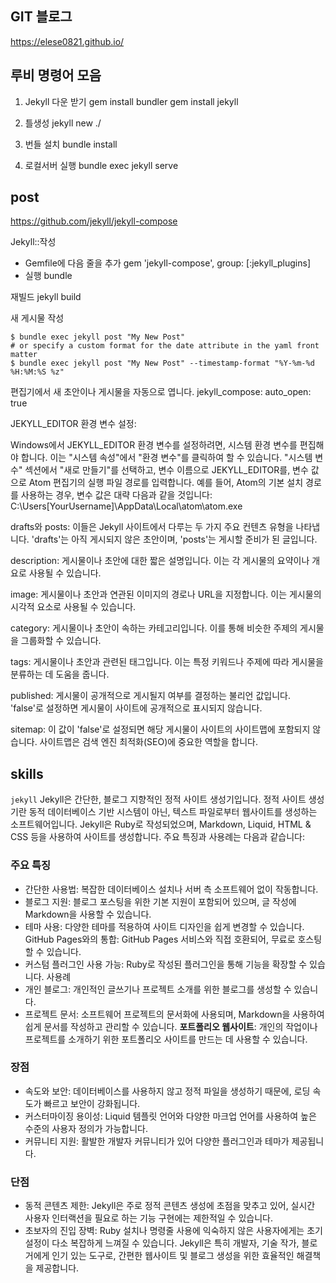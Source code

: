 ## GIT 블로그
https://elese0821.github.io/

## 루비 명령어 모음
1. Jekyll 다운 받기
gem install bundler 
gem install jekyll

2. 틀생성
jekyll new ./

3. 번들 설치
bundle install

4. 로컬서버 실행
bundle exec jekyll serve 

## post
https://github.com/jekyll/jekyll-compose

Jekyll::작성

- Gemfile에 다음 줄을 추가
gem 'jekyll-compose', group: [:jekyll_plugins]
- 실행
bundle

재빌드
jekyll build

새 게시물 작성
```
$ bundle exec jekyll post "My New Post"
# or specify a custom format for the date attribute in the yaml front matter
$ bundle exec jekyll post "My New Post" --timestamp-format "%Y-%m-%d %H:%M:%S %z"
```

편집기에서 새 초안이나 게시물을 자동으로 엽니다.
  jekyll_compose:
    auto_open: true

JEKYLL_EDITOR 환경 변수 설정:

Windows에서 JEKYLL_EDITOR 환경 변수를 설정하려면, 시스템 환경 변수를 편집해야 합니다. 이는 "시스템 속성"에서 "환경 변수"를 클릭하여 할 수 있습니다.
"시스템 변수" 섹션에서 "새로 만들기"를 선택하고, 변수 이름으로 JEKYLL_EDITOR를, 변수 값으로 Atom 편집기의 실행 파일 경로를 입력합니다.
예를 들어, Atom의 기본 설치 경로를 사용하는 경우, 변수 값은 대략 다음과 같을 것입니다: C:\Users\[YourUsername]\AppData\Local\atom\atom.exe


drafts와 posts: 이들은 Jekyll 사이트에서 다루는 두 가지 주요 컨텐츠 유형을 나타냅니다. 'drafts'는 아직 게시되지 않은 초안이며, 'posts'는 게시할 준비가 된 글입니다.

description: 게시물이나 초안에 대한 짧은 설명입니다. 이는 각 게시물의 요약이나 개요로 사용될 수 있습니다.

image: 게시물이나 초안과 연관된 이미지의 경로나 URL을 지정합니다. 이는 게시물의 시각적 요소로 사용될 수 있습니다.

category: 게시물이나 초안이 속하는 카테고리입니다. 이를 통해 비슷한 주제의 게시물을 그룹화할 수 있습니다.

tags: 게시물이나 초안과 관련된 태그입니다. 이는 특정 키워드나 주제에 따라 게시물을 분류하는 데 도움을 줍니다.

published: 게시물이 공개적으로 게시될지 여부를 결정하는 불리언 값입니다. 'false'로 설정하면 게시물이 사이트에 공개적으로 표시되지 않습니다.

sitemap: 이 값이 'false'로 설정되면 해당 게시물이 사이트의 사이트맵에 포함되지 않습니다. 사이트맵은 검색 엔진 최적화(SEO)에 중요한 역할을 합니다.


## skills

`jekyll`
Jekyll은 간단한, 블로그 지향적인 정적 사이트 생성기입니다. 정적 사이트 생성기란 동적 데이터베이스 기반 시스템이 아닌, 텍스트 파일로부터 웹사이트를 생성하는 소프트웨어입니다. Jekyll은 Ruby로 작성되었으며, Markdown, Liquid, HTML & CSS 등을 사용하여 사이트를 생성합니다. 주요 특징과 사용례는 다음과 같습니다:

### 주요 특징
- 간단한 사용법: 복잡한 데이터베이스 설치나 서버 측 소프트웨어 없이 작동합니다.
- 블로그 지원: 블로그 포스팅을 위한 기본 지원이 포함되어 있으며, 글 작성에 Markdown을 사용할 수 있습니다.
- 테마 사용: 다양한 테마를 적용하여 사이트 디자인을 쉽게 변경할 수 있습니다.
GitHub Pages와의 통합: GitHub Pages 서비스와 직접 호환되어, 무료로 호스팅할 수 있습니다.
- 커스텀 플러그인 사용 가능: Ruby로 작성된 플러그인을 통해 기능을 확장할 수 있습니다.
사용례
- 개인 블로그: 개인적인 글쓰기나 프로젝트 소개를 위한 블로그를 생성할 수 있습니다.
- 프로젝트 문서: 소프트웨어 프로젝트의 문서화에 사용되며, Markdown을 사용하여 쉽게 문서를 작성하고 관리할 수 있습니다.
**포트폴리오 웹사이트**: 개인의 작업이나 프로젝트를 소개하기 위한 포트폴리오 사이트를 만드는 데 사용할 수 있습니다.

### 장점
- 속도와 보안: 데이터베이스를 사용하지 않고 정적 파일을 생성하기 때문에, 로딩 속도가 빠르고 보안이 강화됩니다.
- 커스터마이징 용이성: Liquid 템플릿 언어와 다양한 마크업 언어를 사용하여 높은 수준의 사용자 정의가 가능합니다.
- 커뮤니티 지원: 활발한 개발자 커뮤니티가 있어 다양한 플러그인과 테마가 제공됩니다.
### 단점
- 동적 콘텐츠 제한: Jekyll은 주로 정적 콘텐츠 생성에 초점을 맞추고 있어, 실시간 사용자 인터랙션을 필요로 하는 기능 구현에는 제한적일 수 있습니다.
- 초보자의 진입 장벽: Ruby 설치나 명령줄 사용에 익숙하지 않은 사용자에게는 초기 설정이 다소 복잡하게 느껴질 수 있습니다.
Jekyll은 특히 개발자, 기술 작가, 블로거에게 인기 있는 도구로, 간편한 웹사이트 및 블로그 생성을 위한 효율적인 해결책을 제공합니다.


